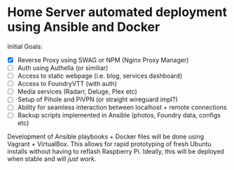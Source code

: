 # Home Server automated deployment using Ansible and Docker

Initial Goals:
- [x] Reverse Proxy using SWAG or NPM (Nginx Proxy Manager)
- [ ] Auth using Authella (or similiar)
- [ ] Access to static webpage (i.e. blog, services dashboard)
- [ ] Access to FoundryVTT (with auth)
- [ ] Media services (Radarr, Deluge, Plex etc)
- [ ] Setup of Pihole and PiVPN (or straight wireguard impl?)
- [ ] Ability for seamless interaction between localhost + remote connections
- [ ] Backup scripts implemented in Ansible (photos, Foundry data, configs etc)

Development of Ansible playbooks + Docker files will be done using Vagrant + VirtualBox.
This allows for rapid prototyping of fresh Ubuntu installs without having to reflash Raspberry Pi.
Ideally, this will be deployed when stable and will *just work*.
